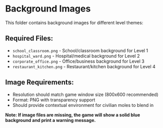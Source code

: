 # Background Images

This folder contains background images for different level themes:

## Required Files:
- `school_classroom.png` - School/classroom background for Level 1
- `hospital_ward.png` - Hospital/medical background for Level 2  
- `corporate_office.png` - Office/business background for Level 3
- `restaurant_kitchen.png` - Restaurant/kitchen background for Level 4

## Image Requirements:
- Resolution should match game window size (800x600 recommended)
- Format: PNG with transparency support
- Should provide contextual environment for civilian moles to blend in

**Note: If image files are missing, the game will show a solid blue background and print a warning message.**